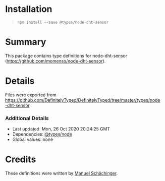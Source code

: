 # Installation
> `npm install --save @types/node-dht-sensor`

# Summary
This package contains type definitions for node-dht-sensor (https://github.com/momenso/node-dht-sensor).

# Details
Files were exported from https://github.com/DefinitelyTyped/DefinitelyTyped/tree/master/types/node-dht-sensor.

### Additional Details
 * Last updated: Mon, 26 Oct 2020 20:24:25 GMT
 * Dependencies: [@types/node](https://npmjs.com/package/@types/node)
 * Global values: none

# Credits
These definitions were written by [Manuel Schächinger](https://github.com/schaechinger).
